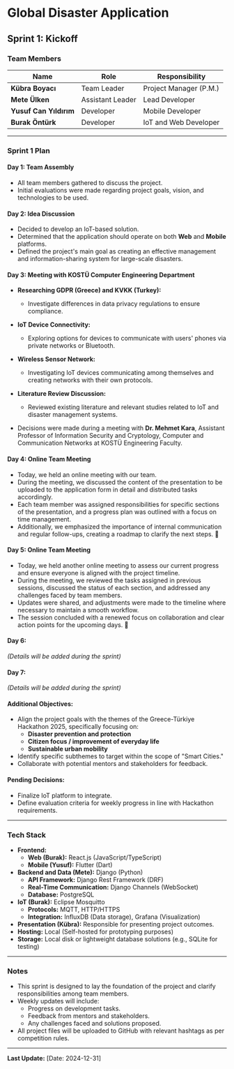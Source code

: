 # Global Disaster Application

## Sprint 1: Kickoff

### Team Members
| Name                  | Role                  | Responsibility     |
|-----------------------|----------------------|--------------------|
| **Kübra Boyacı**      | Team Leader          | Project Manager (P.M.) |
| **Mete Ülken**        | Assistant Leader     | Lead Developer     |
| **Yusuf Can Yıldırım**| Developer            | Mobile Developer   |
| **Burak Öntürk**      | Developer            | IoT and Web Developer |

---

### Sprint 1 Plan

#### **Day 1: Team Assembly**
- All team members gathered to discuss the project.
- Initial evaluations were made regarding project goals, vision, and technologies to be used.

#### **Day 2: Idea Discussion**
- Decided to develop an IoT-based solution.
- Determined that the application should operate on both **Web** and **Mobile** platforms.
- Defined the project's main goal as creating an effective management and information-sharing system for large-scale disasters.

#### **Day 3: Meeting with KOSTÜ Computer Engineering Department**
- **Researching GDPR (Greece) and KVKK (Turkey):**
  - Investigate differences in data privacy regulations to ensure compliance.
- **IoT Device Connectivity:**
  - Exploring options for devices to communicate with users' phones via private networks or Bluetooth.
- **Wireless Sensor Network:**
  - Investigating IoT devices communicating among themselves and creating networks with their own protocols.
- **Literature Review Discussion:**
  - Reviewed existing literature and relevant studies related to IoT and disaster management systems.

- Decisions were made during a meeting with **Dr. Mehmet Kara**, Assistant Professor of Information Security and Cryptology, Computer and Communication Networks at KOSTÜ Engineering Faculty.

#### **Day 4: Online Team Meeting**  
- Today, we held an online meeting with our team.  
- During the meeting, we discussed the content of the presentation to be uploaded to the application form in detail and distributed tasks accordingly.  
- Each team member was assigned responsibilities for specific sections of the presentation, and a progress plan was outlined with a focus on time management.  
- Additionally, we emphasized the importance of internal communication and regular follow-ups, creating a roadmap to clarify the next steps. 🚀  

#### **Day 5: Online Team Meeting**

- Today, we held another online meeting to assess our current progress and ensure everyone is aligned with the project timeline.  
- During the meeting, we reviewed the tasks assigned in previous sessions, discussed the status of each section, and addressed any challenges faced by team members.  
- Updates were shared, and adjustments were made to the timeline where necessary to maintain a smooth workflow.  
- The session concluded with a renewed focus on collaboration and clear action points for the upcoming days. 🚀  

#### **Day 6:**
_(Details will be added during the sprint)_

#### **Day 7:**
_(Details will be added during the sprint)_

#### **Additional Objectives:**
- Align the project goals with the themes of the Greece-Türkiye Hackathon 2025, specifically focusing on:
  - **Disaster prevention and protection**
  - **Citizen focus / improvement of everyday life**
  - **Sustainable urban mobility**
- Identify specific subthemes to target within the scope of "Smart Cities."
- Collaborate with potential mentors and stakeholders for feedback.

#### **Pending Decisions:**
- Finalize IoT platform to integrate.
- Define evaluation criteria for weekly progress in line with Hackathon requirements.

---

### Tech Stack
- **Frontend:** 
  - **Web (Burak):** React.js (JavaScript/TypeScript)
  - **Mobile (Yusuf):** Flutter (Dart)
- **Backend and Data (Mete):** Django (Python)
  - **API Framework:** Django Rest Framework (DRF)
  - **Real-Time Communication:** Django Channels (WebSocket)
  - **Database:** PostgreSQL
- **IoT (Burak):** Eclipse Mosquitto
  - **Protocols:** MQTT, HTTP/HTTPS
  - **Integration:** InfluxDB (Data storage), Grafana (Visualization)
- **Presentation (Kübra):** Responsible for presenting project outcomes.
- **Hosting:** Local (Self-hosted for prototyping purposes)
- **Storage:** Local disk or lightweight database solutions (e.g., SQLite for testing)

---

### Notes
- This sprint is designed to lay the foundation of the project and clarify responsibilities among team members.
- Weekly updates will include:
  - Progress on development tasks.
  - Feedback from mentors and stakeholders.
  - Any challenges faced and solutions proposed.
- All project files will be uploaded to GitHub with relevant hashtags as per competition rules.

---

**Last Update:** [Date: 2024-12-31]
